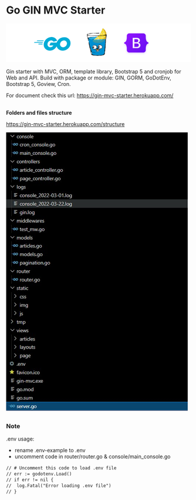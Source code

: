# Go GIN MVC Starter
![go gin mvc starter](https://raw.githubusercontent.com/afif-dev/go-gin-mvc-starter/c7566d77c903dfe8cfe5bc98009e5baa58bb0f7e/static/img/go-gin-mvc-starter.png)

Gin starter with MVC, ORM, template library, Bootstrap 5 and cronjob for Web and API. Build with package or module: GIN, GORM, GoDotEnv, Bootstrap 5, Goview, Cron.

For document check this url: https://gin-mvc-starter.herokuapp.com/

##

**Folders and files structure** 

https://gin-mvc-starter.herokuapp.com/structure

![go gin mvc starter - folders & files](https://raw.githubusercontent.com/afif-dev/go-gin-mvc-starter/main/static/img/go-gin-mvc-structure.jpg)

##

### Note

.env usage:
- rename .env-example to .env
- uncomment code in router/router.go & console/main_console.go
```
// # Uncomment this code to load .env file
// err := godotenv.Load()
// if err != nil {
// 	log.Fatal("Error loading .env file")
// }
```
